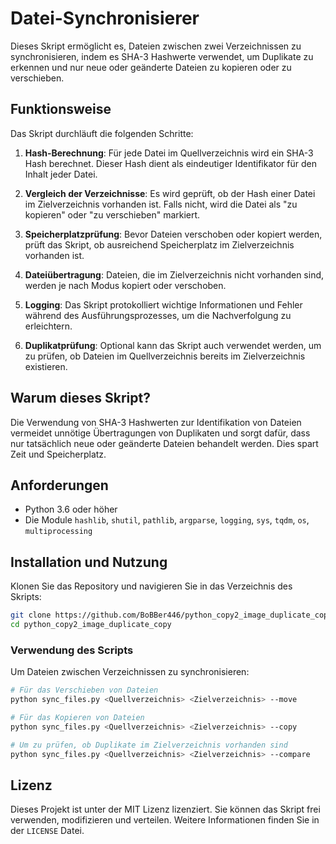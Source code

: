 # Datei-Synchronisierer

Dieses Skript ermöglicht es, Dateien zwischen zwei Verzeichnissen zu synchronisieren, indem es SHA-3 Hashwerte verwendet, um Duplikate zu erkennen und nur neue oder geänderte Dateien zu kopieren oder zu verschieben.

## Funktionsweise

Das Skript durchläuft die folgenden Schritte:

1. **Hash-Berechnung**: Für jede Datei im Quellverzeichnis wird ein SHA-3 Hash berechnet. Dieser Hash dient als eindeutiger Identifikator für den Inhalt jeder Datei.

2. **Vergleich der Verzeichnisse**: Es wird geprüft, ob der Hash einer Datei im Zielverzeichnis vorhanden ist. Falls nicht, wird die Datei als "zu kopieren" oder "zu verschieben" markiert.

3. **Speicherplatzprüfung**: Bevor Dateien verschoben oder kopiert werden, prüft das Skript, ob ausreichend Speicherplatz im Zielverzeichnis vorhanden ist.

4. **Dateiübertragung**: Dateien, die im Zielverzeichnis nicht vorhanden sind, werden je nach Modus kopiert oder verschoben.

5. **Logging**: Das Skript protokolliert wichtige Informationen und Fehler während des Ausführungsprozesses, um die Nachverfolgung zu erleichtern.

6. **Duplikatprüfung**: Optional kann das Skript auch verwendet werden, um zu prüfen, ob Dateien im Quellverzeichnis bereits im Zielverzeichnis existieren.

## Warum dieses Skript?

Die Verwendung von SHA-3 Hashwerten zur Identifikation von Dateien vermeidet unnötige Übertragungen von Duplikaten und sorgt dafür, dass nur tatsächlich neue oder geänderte Dateien behandelt werden. Dies spart Zeit und Speicherplatz.

## Anforderungen

- Python 3.6 oder höher
- Die Module `hashlib`, `shutil`, `pathlib`, `argparse`, `logging`, `sys`, `tqdm`, `os`, `multiprocessing`

## Installation und Nutzung

Klonen Sie das Repository und navigieren Sie in das Verzeichnis des Skripts:

```bash
git clone https://github.com/BoBBer446/python_copy2_image_duplicate_copy
cd python_copy2_image_duplicate_copy
```

### Verwendung des Scripts

Um Dateien zwischen Verzeichnissen zu synchronisieren:

```bash
# Für das Verschieben von Dateien
python sync_files.py <Quellverzeichnis> <Zielverzeichnis> --move

# Für das Kopieren von Dateien
python sync_files.py <Quellverzeichnis> <Zielverzeichnis> --copy

# Um zu prüfen, ob Duplikate im Zielverzeichnis vorhanden sind
python sync_files.py <Quellverzeichnis> <Zielverzeichnis> --compare
```

## Lizenz

Dieses Projekt ist unter der MIT Lizenz lizenziert. Sie können das Skript frei verwenden, modifizieren und verteilen. Weitere Informationen finden Sie in der `LICENSE` Datei.
